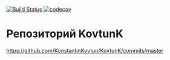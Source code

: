 [![Build Status](https://travis-ci.org/KonstantinKovtun/KovtunK.svg?branch=master)](https://travis-ci.org/KonstantinKovtun/KovtunK)
[![codecov](https://codecov.io/gh/KonstantinKovtun/KovtunK/branch/master/graph/badge.svg)](https://codecov.io/gh/KonstantinKovtun/KovtunK)
# Репозиторий KovtunK

https://github.com/KonstantinKovtun/KovtunK/commits/master
